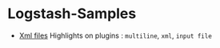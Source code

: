 # Logstash-Samples


- [Xml files](./logstash-xml.md) Highlights on plugins : `multiline`, `xml`, `input file`
